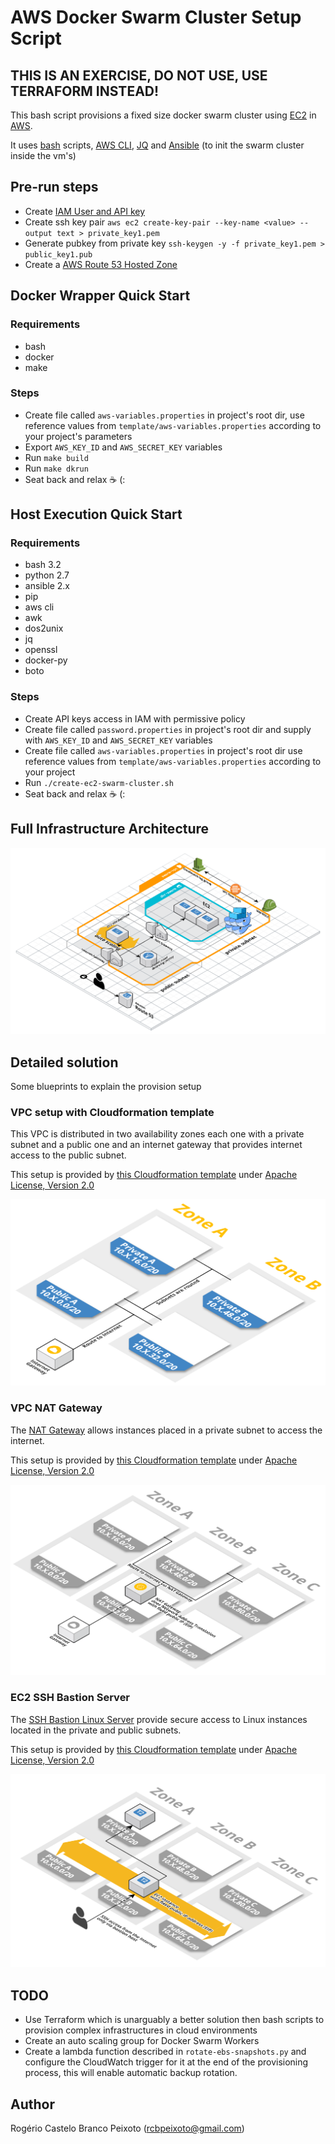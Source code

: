 # AWS Docker Swarm Cluster Setup Script

## THIS IS AN EXERCISE, DO NOT USE, USE TERRAFORM INSTEAD!

This bash script provisions a fixed size docker swarm cluster using [EC2](https://aws.amazon.com/ec2) in [AWS](https://aws.amazon.com/).

It uses [bash](https://en.wikibooks.org/wiki/Bash_Shell_Scripting) scripts, [AWS CLI](https://aws.amazon.com/documentation/cli/), [JQ](https://stedolan.github.io/jq/manual/) and [Ansible](https://docs.ansible.com/ansible/latest/index.html) (to init the swarm cluster inside the vm's)

## Pre-run steps

* Create [IAM User and API key](https://docs.aws.amazon.com/IAM/latest/UserGuide/id.html)
* Create ssh key pair `aws ec2 create-key-pair --key-name <value> --output text > private_key1.pem`
* Generate pubkey from private key `ssh-keygen -y -f private_key1.pem > public_key1.pub `
* Create a [AWS Route 53 Hosted Zone](https://docs.aws.amazon.com/Route53/latest/DeveloperGuide/CreatingHostedZone.html)

## Docker Wrapper Quick Start

### Requirements

* bash
* docker
* make

### Steps

* Create file called `aws-variables.properties` in project's root dir, use reference values from `template/aws-variables.properties` according to your project's parameters
* Export `AWS_KEY_ID` and `AWS_SECRET_KEY` variables
* Run `make build`
* Run `make dkrun`
* Seat back and relax ☕ (:

## Host Execution Quick Start

### Requirements

* bash 3.2
* python 2.7
* ansible 2.x
* pip
* aws cli
* awk
* dos2unix
* jq
* openssl
* docker-py
* boto

### Steps

* Create API keys access in IAM with permissive policy
* Create file called `password.properties` in project's root dir and supply with `AWS_KEY_ID` and `AWS_SECRET_KEY` variables
* Create file called `aws-variables.properties` in project's root dir use reference values from `template/aws-variables.properties` according to your project
* Run `./create-ec2-swarm-cluster.sh`
* Seat back and relax ☕ (:


## Full Infrastructure Architecture

![Scheme](docs/docker-swarm-cluster.png)

## Detailed solution

Some blueprints to explain the provision setup

### VPC setup with Cloudformation template

This VPC is distributed in two availability zones each one with a private subnet and a public one and an internet gateway that provides internet access to the public subnet.

This setup is provided by [this Cloudformation template](https://github.com/widdix/aws-cf-templates/blob/master/vpc/vpc-2azs.yaml) under [Apache License, Version 2.0](https://www.apache.org/licenses/LICENSE-2.0)

![Scheme](docs/vpc-2azs.png)

### VPC NAT Gateway

The [NAT Gateway](https://docs.aws.amazon.com/pt_br/AmazonVPC/latest/UserGuide/vpc-nat-gateway.html) allows instances placed in a private subnet to access the internet.


This setup is provided by [this Cloudformation template](https://github.com/widdix/aws-cf-templates/blob/master/vpc/vpc-nat-gateway.yaml) under [Apache License, Version 2.0](https://www.apache.org/licenses/LICENSE-2.0)

![Scheme](docs/vpc-nat-gateway.png)

### EC2 SSH Bastion Server

The [SSH Bastion Linux Server](https://docs.aws.amazon.com/quickstart/latest/linux-bastion/architecture.html) provide secure access to Linux instances located in the private and public subnets.

This setup is provided by [this Cloudformation template](https://github.com/widdix/aws-cf-templates/blob/master/vpc/vpc-ssh-bastion.yaml) under [Apache License, Version 2.0](https://www.apache.org/licenses/LICENSE-2.0)

![Scheme](docs/vpc-ssh-bastion.png)

## TODO

* Use Terraform which is unarguably a better solution then bash scripts to provision complex infrastructures in cloud environments
* Create an auto scaling group for Docker Swarm Workers
* Create a lambda function described in `rotate-ebs-snapshots.py` and configure the CloudWatch trigger for it at the end of the provisioning process, this will enable automatic backup rotation.

## Author

Rogério Castelo Branco Peixoto (rcbpeixoto@gmail.com)